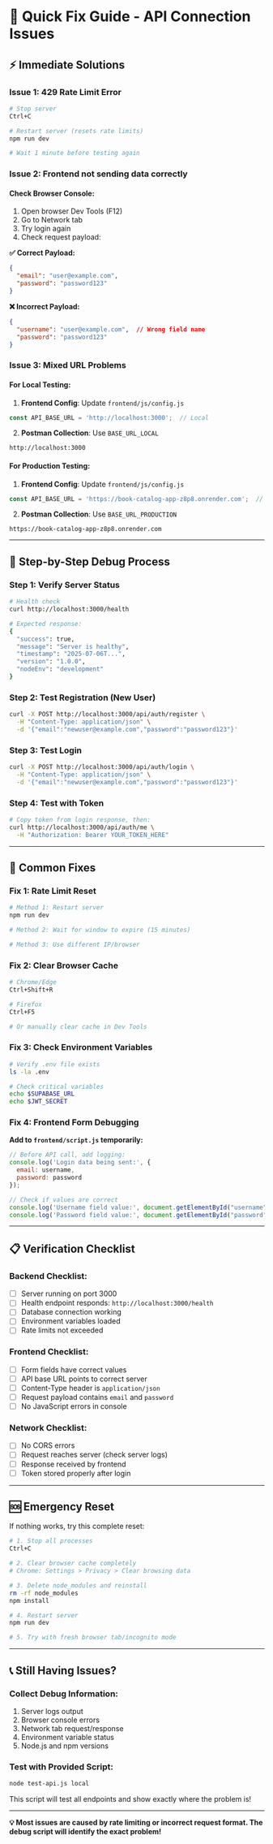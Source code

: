 # 🚨 Quick Fix Guide - API Connection Issues

## ⚡ **Immediate Solutions**

### **Issue 1: 429 Rate Limit Error**
```bash
# Stop server
Ctrl+C

# Restart server (resets rate limits)
npm run dev

# Wait 1 minute before testing again
```

### **Issue 2: Frontend not sending data correctly**

#### **Check Browser Console:**
1. Open browser Dev Tools (F12)
2. Go to Network tab
3. Try login again
4. Check request payload:

**✅ Correct Payload:**
```json
{
  "email": "user@example.com",
  "password": "password123"
}
```

**❌ Incorrect Payload:**
```json
{
  "username": "user@example.com",  // Wrong field name
  "password": "password123"
}
```

### **Issue 3: Mixed URL Problems**

#### **For Local Testing:**
1. **Frontend Config**: Update `frontend/js/config.js`
```javascript
const API_BASE_URL = 'http://localhost:3000';  // Local
```

2. **Postman Collection**: Use `BASE_URL_LOCAL`
```
http://localhost:3000
```

#### **For Production Testing:**
1. **Frontend Config**: Update `frontend/js/config.js`
```javascript
const API_BASE_URL = 'https://book-catalog-app-z8p8.onrender.com';  // Production
```

2. **Postman Collection**: Use `BASE_URL_PRODUCTION`
```
https://book-catalog-app-z8p8.onrender.com
```

---

## 🔧 **Step-by-Step Debug Process**

### **Step 1: Verify Server Status**
```bash
# Health check
curl http://localhost:3000/health

# Expected response:
{
  "success": true,
  "message": "Server is healthy",
  "timestamp": "2025-07-06T...",
  "version": "1.0.0",
  "nodeEnv": "development"
}
```

### **Step 2: Test Registration (New User)**
```bash
curl -X POST http://localhost:3000/api/auth/register \
  -H "Content-Type: application/json" \
  -d '{"email":"newuser@example.com","password":"password123"}'
```

### **Step 3: Test Login**
```bash
curl -X POST http://localhost:3000/api/auth/login \
  -H "Content-Type: application/json" \
  -d '{"email":"newuser@example.com","password":"password123"}'
```

### **Step 4: Test with Token**
```bash
# Copy token from login response, then:
curl http://localhost:3000/api/auth/me \
  -H "Authorization: Bearer YOUR_TOKEN_HERE"
```

---

## 🎯 **Common Fixes**

### **Fix 1: Rate Limit Reset**
```bash
# Method 1: Restart server
npm run dev

# Method 2: Wait for window to expire (15 minutes)

# Method 3: Use different IP/browser
```

### **Fix 2: Clear Browser Cache**
```bash
# Chrome/Edge
Ctrl+Shift+R

# Firefox  
Ctrl+F5

# Or manually clear cache in Dev Tools
```

### **Fix 3: Check Environment Variables**
```bash
# Verify .env file exists
ls -la .env

# Check critical variables
echo $SUPABASE_URL
echo $JWT_SECRET
```

### **Fix 4: Frontend Form Debugging**

**Add to `frontend/script.js` temporarily:**
```javascript
// Before API call, add logging:
console.log('Login data being sent:', {
  email: username,
  password: password
});

// Check if values are correct
console.log('Username field value:', document.getElementById("username").value);
console.log('Password field value:', document.getElementById("password").value);
```

---

## 📋 **Verification Checklist**

### **Backend Checklist:**
- [ ] Server running on port 3000
- [ ] Health endpoint responds: `http://localhost:3000/health`
- [ ] Database connection working
- [ ] Environment variables loaded
- [ ] Rate limits not exceeded

### **Frontend Checklist:**
- [ ] Form fields have correct values
- [ ] API base URL points to correct server
- [ ] Content-Type header is `application/json`
- [ ] Request payload contains `email` and `password`
- [ ] No JavaScript errors in console

### **Network Checklist:**
- [ ] No CORS errors
- [ ] Request reaches server (check server logs)
- [ ] Response received by frontend
- [ ] Token stored properly after login

---

## 🆘 **Emergency Reset**

If nothing works, try this complete reset:

```bash
# 1. Stop all processes
Ctrl+C

# 2. Clear browser cache completely
# Chrome: Settings > Privacy > Clear browsing data

# 3. Delete node_modules and reinstall
rm -rf node_modules
npm install

# 4. Restart server
npm run dev

# 5. Try with fresh browser tab/incognito mode
```

---

## 📞 **Still Having Issues?**

### **Collect Debug Information:**
1. Server logs output
2. Browser console errors
3. Network tab request/response
4. Environment variable status
5. Node.js and npm versions

### **Test with Provided Script:**
```bash
node test-api.js local
```

This script will test all endpoints and show exactly where the problem is!

---

**💡 Most issues are caused by rate limiting or incorrect request format. The debug script will identify the exact problem!**
